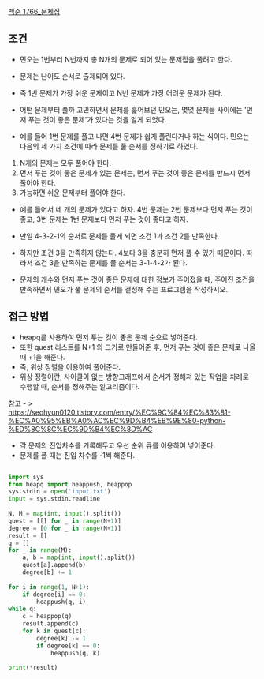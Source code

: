
[백준 1766_문제집](https://www.acmicpc.net/problem)


## 조건

- 민오는 1번부터 N번까지 총 N개의 문제로 되어 있는 문제집을 풀려고 한다. 
- 문제는 난이도 순서로 출제되어 있다. 
- 즉 1번 문제가 가장 쉬운 문제이고 N번 문제가 가장 어려운 문제가 된다.

- 어떤 문제부터 풀까 고민하면서 문제를 훑어보던 민오는, 몇몇 문제들 사이에는 '먼저 푸는 것이 좋은 문제'가 있다는 것을 알게 되었다. 
- 예를 들어 1번 문제를 풀고 나면 4번 문제가 쉽게 풀린다거나 하는 식이다. 민오는 다음의 세 가지 조건에 따라 문제를 풀 순서를 정하기로 하였다.

1.  N개의 문제는 모두 풀어야 한다.
2.  먼저 푸는 것이 좋은 문제가 있는 문제는, 먼저 푸는 것이 좋은 문제를 반드시 먼저 풀어야 한다.
3.  가능하면 쉬운 문제부터 풀어야 한다.

- 예를 들어서 네 개의 문제가 있다고 하자. 4번 문제는 2번 문제보다 먼저 푸는 것이 좋고, 3번 문제는 1번 문제보다 먼저 푸는 것이 좋다고 하자. 
- 만일 4-3-2-1의 순서로 문제를 풀게 되면 조건 1과 조건 2를 만족한다. 
- 하지만 조건 3을 만족하지 않는다. 4보다 3을 충분히 먼저 풀 수 있기 때문이다. 따라서 조건 3을 만족하는 문제를 풀 순서는 3-1-4-2가 된다.

- 문제의 개수와 먼저 푸는 것이 좋은 문제에 대한 정보가 주어졌을 때, 주어진 조건을 만족하면서 민오가 풀 문제의 순서를 결정해 주는 프로그램을 작성하시오.




## 접근 방법

- heapq를 사용하여 먼저 푸는 것이 좋은 문제 순으로 넣어준다.
- 또한 quest 리스트를 N+1 의 크기로 만들어준 후, 먼저 푸는 것이 좋은 문제로 나올 때 +1을 해준다.
- 즉, 위상 정렬을 이용하여 풀어준다.
- 위상 정렬이란, 사이클이 없는 방향그래프에서 순서가 정해져 있는 작업을 차례로 수행할 때, 순서를 정해주는 알고리즘이다.

참고 - > https://seohyun0120.tistory.com/entry/%EC%9C%84%EC%83%81-%EC%A0%95%EB%A0%AC%EC%9D%B4%EB%9E%80-python-%ED%8C%8C%EC%9D%B4%EC%8D%AC


- 각 문제의 진입차수를 기록해두고 우선 순위 큐를 이용하여 넣어준다.
- 문제를 풀 때는 진입 차수를 -1씩 해준다.



```python

import sys  
from heapq import heappush, heappop  
sys.stdin = open('input.txt')  
input = sys.stdin.readline  
  
N, M = map(int, input().split())  
quest = [[] for _ in range(N+1)]  
degree = [0 for _ in range(N+1)]  
result = []  
q = []  
for _ in range(M):  
    a, b = map(int, input().split())  
    quest[a].append(b)  
    degree[b] += 1  
  
for i in range(1, N+1):  
    if degree[i] == 0:  
        heappush(q, i)  
while q:  
    c = heappop(q)  
    result.append(c)  
    for k in quest[c]:  
        degree[k] -= 1  
        if degree[k] == 0:  
            heappush(q, k)  
  
print(*result)

```